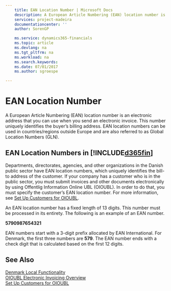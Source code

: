 ```yaml
---
    title: EAN Location Number | Microsoft Docs
    description: A European Article Numbering (EAN) location number is an electronic address that you can use when you send an electronic invoice. This number uniquely identifies the buyer’s billing address. EAN location numbers can be used in countries/regions outside Europe and are also referred to as Global Location Numbers (GLN).
    services: project-madeira
    documentationcenter: ''
    author: SorenGP

    ms.service: dynamics365-financials
    ms.topic: article
    ms.devlang: na
    ms.tgt_pltfrm: na
    ms.workload: na
    ms.search.keywords:
    ms.date: 07/01/2017
    ms.author: sgroespe

---
```

# EAN Location Number
A European Article Numbering (EAN) location number is an electronic address that you can use when you send an electronic invoice. This number uniquely identifies the buyer’s billing address. EAN location numbers can be used in countries/regions outside Europe and are also referred to as Global Location Numbers (GLN).  

## EAN Location Numbers in [!INCLUDE[d365fin](../../includes/d365fin_md.md)]  
 Departments, directorates, agencies, and other organizations in the Danish public sector have EAN location numbers, which uniquely identifies the bill-to address of the customer. If your company has a customer who is in the public sector, you must submit invoices and other documents electronically by using Offentlig Information Online UBL (OIOUBL). In order to do that, you must specify the customer’s EAN location number. For more information, see [Set Up Customers for OIOUBL](how-to-set-up-customers-for-oioubl.md).  

 An EAN location number has a fixed length of 13 digits. This number must be processed in its entirety. The following is an example of an EAN number.  

 **5790987654321**  

 EAN numbers start with a 3-digit prefix allocated by EAN International. For Denmark, the first three numbers are **579**. The EAN number ends with a check digit that is calculated based on the first 12 digits.  

## See Also  
[Denmark Local Functionality](denmark-local-functionality.md)  
 [OIOUBL Electronic Invoicing Overview](oioubl-electronic-invoicing-overview.md)   
 [Set Up Customers for OIOUBL](how-to-set-up-customers-for-oioubl.md)
